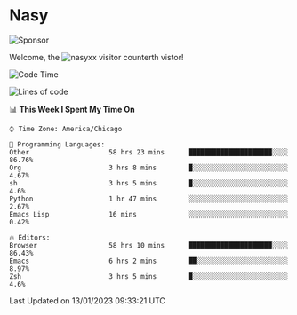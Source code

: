 # Nasy

<!--
<p align="center">
<img height="200" src="https://github-readme-stats.vercel.app/api?username=nasyxx&count_private=true&show_icons=true&theme=dracula&include_all_commits=true"/>
<img height="200" src="https://github-readme-stats.vercel.app/api/top-langs/?username=nasyxx&theme=dracula&hide=html,jupyter+notebook&count_private=true&show_icons=true"/>
</p>

  
----------------
-->

![Sponsor](https://img.shields.io/static/v1.svg?label=Sponsor&message=%E2%9D%A4&logo=GitHub&style=flat&color=pink)
 
Welcome, the ![nasyxx visitor counter](https://count.getloli.com/get/@nasyxx?theme=rule34)th vistor!
 
<!--START_SECTION:waka-->
![Code Time](http://img.shields.io/badge/Code%20Time-3%2C099%20hrs%2038%20mins-blue)

![Lines of code](https://img.shields.io/badge/From%20Hello%20World%20I%27ve%20Written-5%20Million%20lines%20of%20code-blue)

📊 **This Week I Spent My Time On** 

```text
⌚︎ Time Zone: America/Chicago

💬 Programming Languages: 
Other                    58 hrs 23 mins      █████████████████████░░░░   86.76% 
Org                      3 hrs 8 mins        █░░░░░░░░░░░░░░░░░░░░░░░░   4.67% 
sh                       3 hrs 5 mins        █░░░░░░░░░░░░░░░░░░░░░░░░   4.6% 
Python                   1 hr 47 mins        ░░░░░░░░░░░░░░░░░░░░░░░░░   2.67% 
Emacs Lisp               16 mins             ░░░░░░░░░░░░░░░░░░░░░░░░░   0.42%

🔥 Editors: 
Browser                  58 hrs 10 mins      █████████████████████░░░░   86.43% 
Emacs                    6 hrs 2 mins        ██░░░░░░░░░░░░░░░░░░░░░░░   8.97% 
Zsh                      3 hrs 5 mins        █░░░░░░░░░░░░░░░░░░░░░░░░   4.6%

```


 Last Updated on 13/01/2023 09:33:21 UTC
<!--END_SECTION:waka-->

<!-- ![visitors](https://visitor-badge.laobi.icu/badge?page_id=nasyxx.nasyxx) -->
